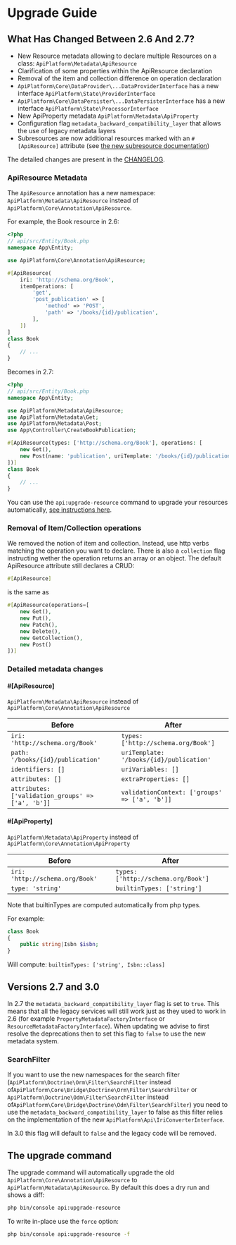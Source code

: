 # Upgrade Guide

## What Has Changed Between 2.6 And 2.7?

- New Resource metadata allowing to declare multiple Resources on a class: `ApiPlatform\Metadata\ApiResource`
- Clarification of some properties within the ApiResource declaration
- Removal of the item and collection difference on operation declaration
- `ApiPlatform\Core\DataProvider\...DataProviderInterface` has a new
interface `ApiPlatform\State\ProviderInterface`
- `ApiPlatform\Core\DataPersister\...DataPersisterInterface` has a new
interface `ApiPlatform\State\ProcessorInterface`
- New ApiProperty metadata `ApiPlatform\Metadata\ApiProperty`
- Configuration flag `metadata_backward_compatibility_layer` that allows
the use of legacy metadata layers
- Subresources are now additional resources marked with an `#[ApiResource]` attribute (see [the new subresource documentation](./subresources.md))

The detailed changes are present in the [CHANGELOG](https://github.com/api-platform/core/blob/main/CHANGELOG.md).

### ApiResource Metadata

The `ApiResource` annotation has a new namespace:
`ApiPlatform\Metadata\ApiResource` instead of `ApiPlatform\Core\Annotation\ApiResource`.

For example, the Book resource in 2.6:

```php
<?php
// api/src/Entity/Book.php
namespace App\Entity;

use ApiPlatform\Core\Annotation\ApiResource;

#[ApiResource(
    iri: 'http://schema.org/Book',
    itemOperations: [
        'get',
        'post_publication' => [
            'method' => 'POST',
            'path' => '/books/{id}/publication',
        ],
    ])
]
class Book
{
    // ...
}
```

Becomes in 2.7:

```php
<?php
// api/src/Entity/Book.php
namespace App\Entity;

use ApiPlatform\Metadata\ApiResource;
use ApiPlatform\Metadata\Get;
use ApiPlatform\Metadata\Post;
use App\Controller\CreateBookPublication;

#[ApiResource(types: ['http://schema.org/Book'], operations: [
    new Get(),
    new Post(name: 'publication', uriTemplate: '/books/{id}/publication')
])]
class Book
{
    // ...
}
```

You can use the `api:upgrade-resource` command to upgrade
your resources automatically, [see instructions here](#the-upgrade-command).

### Removal of Item/Collection operations

We removed the notion of item and collection. Instead, use
http verbs matching the operation you want to declare.
There is also a `collection` flag instructing wether the
operation returns an array or an object.
The default ApiResource attribute still declares a CRUD:

```php
#[ApiResource]
```

is the same as

```php
#[ApiResource(operations=[
    new Get(),
    new Put(),
    new Patch(),
    new Delete(),
    new GetCollection(),
    new Post()
])]
```

### Detailed metadata changes

#### #[ApiResource]

`ApiPlatform\Metadata\ApiResource` instead of `ApiPlatform\Core\Annotation\ApiResource`

|Before|After|
|---|---|
|`iri: 'http://schema.org/Book'`|`types: ['http://schema.org/Book']`|
|`path: '/books/{id}/publication'`|`uriTemplate: '/books/{id}/publication'`|
|`identifiers: []`|`uriVariables: []`|
|`attributes: []`|`extraProperties: []`|
|`attributes: ['validation_groups' => ['a', 'b']]`|`validationContext: ['groups' => ['a', 'b']]`|

#### #[ApiProperty]

`ApiPlatform\Metadata\ApiProperty` instead of `ApiPlatform\Core\Annotation\ApiProperty`

|Before|After|
|---|---|
|`iri: 'http://schema.org/Book'`|`types: ['http://schema.org/Book']`|
|`type: 'string'`|`builtinTypes: ['string']`|

Note that builtinTypes are computed automatically from php types.

For example:

```php
class Book
{
    public string|Isbn $isbn;
}
```

Will compute: `builtinTypes: ['string', Isbn::class]`

## Versions 2.7 and 3.0

In 2.7 the `metadata_backward_compatibility_layer` flag is set to `true`.
This means that all the legacy services will still work just as they used
to work in 2.6 (for example `PropertyMetadataFactoryInterface` or
`ResourceMetadataFactoryInterface`). When updating we advise to first
resolve the deprecations then to set this flag to `false` to use the
new metadata system.

### SearchFilter

If you want to use the new namespaces for the search filter
(`ApiPlatform\Doctrine\Orm\Filter\SearchFilter` instead of`ApiPlatform\Core\Bridge\Doctrine\Orm\Filter\SearchFilter` or
`ApiPlatform\Doctrine\Odm\Filter\SearchFilter` instead of`ApiPlatform\Core\Bridge\Doctrine\Odm\Filter\SearchFilter`) you
need to use the `metadata_backward_compatibility_layer` to false as this filter relies on the implementation
of the new `ApiPlatform\Api\IriConverterInterface`.

In 3.0 this flag will default to `false` and the legacy code will be removed.

## The upgrade command

The upgrade command will automatically upgrade the old `ApiPlatform\Core\Annotation\ApiResource` to `ApiPlatform\Metadata\ApiResource`.
By default this does a dry run and shows a diff:

```bash
php bin/console api:upgrade-resource
```

To write in-place use the `force` option:

```bash
php bin/console api:upgrade-resource -f
```
